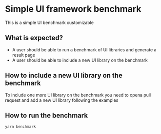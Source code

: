 # Simple UI framework benchmark
This is a simple UI benchmark customizable

## What is expected?
- A user should be able to run a benchmark of UI libraries and generate a result page
- A user should be able to include a new UI library on the benchmark

## How to include a new UI library on the benchmark
To include one more UI library on the benchmark you need to opena pull request and add a new UI library following the
examples

## How to run the benchmark
```bash
yarn benchmark
```

